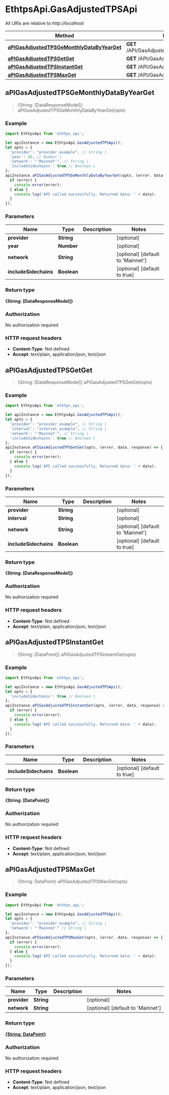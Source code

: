 # EthtpsApi.GasAdjustedTPSApi

All URIs are relative to *http://localhost*

Method | HTTP request | Description
------------- | ------------- | -------------
[**aPIGasAdjustedTPSGeMonthlyDataByYearGet**](GasAdjustedTPSApi.md#aPIGasAdjustedTPSGeMonthlyDataByYearGet) | **GET** /API/GasAdjustedTPS/GeMonthlyDataByYear | 
[**aPIGasAdjustedTPSGetGet**](GasAdjustedTPSApi.md#aPIGasAdjustedTPSGetGet) | **GET** /API/GasAdjustedTPS/Get | 
[**aPIGasAdjustedTPSInstantGet**](GasAdjustedTPSApi.md#aPIGasAdjustedTPSInstantGet) | **GET** /API/GasAdjustedTPS/Instant | 
[**aPIGasAdjustedTPSMaxGet**](GasAdjustedTPSApi.md#aPIGasAdjustedTPSMaxGet) | **GET** /API/GasAdjustedTPS/Max | 



## aPIGasAdjustedTPSGeMonthlyDataByYearGet

> {String: [DataResponseModel]} aPIGasAdjustedTPSGeMonthlyDataByYearGet(opts)



### Example

```javascript
import EthtpsApi from 'ethtps_api';

let apiInstance = new EthtpsApi.GasAdjustedTPSApi();
let opts = {
  'provider': "provider_example", // String | 
  'year': 56, // Number | 
  'network': "'Mainnet'", // String | 
  'includeSidechains': true // Boolean | 
};
apiInstance.aPIGasAdjustedTPSGeMonthlyDataByYearGet(opts, (error, data, response) => {
  if (error) {
    console.error(error);
  } else {
    console.log('API called successfully. Returned data: ' + data);
  }
});
```

### Parameters


Name | Type | Description  | Notes
------------- | ------------- | ------------- | -------------
 **provider** | **String**|  | [optional] 
 **year** | **Number**|  | [optional] 
 **network** | **String**|  | [optional] [default to &#39;Mainnet&#39;]
 **includeSidechains** | **Boolean**|  | [optional] [default to true]

### Return type

**{String: [DataResponseModel]}**

### Authorization

No authorization required

### HTTP request headers

- **Content-Type**: Not defined
- **Accept**: text/plain, application/json, text/json


## aPIGasAdjustedTPSGetGet

> {String: [DataResponseModel]} aPIGasAdjustedTPSGetGet(opts)



### Example

```javascript
import EthtpsApi from 'ethtps_api';

let apiInstance = new EthtpsApi.GasAdjustedTPSApi();
let opts = {
  'provider': "provider_example", // String | 
  'interval': "interval_example", // String | 
  'network': "'Mainnet'", // String | 
  'includeSidechains': true // Boolean | 
};
apiInstance.aPIGasAdjustedTPSGetGet(opts, (error, data, response) => {
  if (error) {
    console.error(error);
  } else {
    console.log('API called successfully. Returned data: ' + data);
  }
});
```

### Parameters


Name | Type | Description  | Notes
------------- | ------------- | ------------- | -------------
 **provider** | **String**|  | [optional] 
 **interval** | **String**|  | [optional] 
 **network** | **String**|  | [optional] [default to &#39;Mainnet&#39;]
 **includeSidechains** | **Boolean**|  | [optional] [default to true]

### Return type

**{String: [DataResponseModel]}**

### Authorization

No authorization required

### HTTP request headers

- **Content-Type**: Not defined
- **Accept**: text/plain, application/json, text/json


## aPIGasAdjustedTPSInstantGet

> {String: [DataPoint]} aPIGasAdjustedTPSInstantGet(opts)



### Example

```javascript
import EthtpsApi from 'ethtps_api';

let apiInstance = new EthtpsApi.GasAdjustedTPSApi();
let opts = {
  'includeSidechains': true // Boolean | 
};
apiInstance.aPIGasAdjustedTPSInstantGet(opts, (error, data, response) => {
  if (error) {
    console.error(error);
  } else {
    console.log('API called successfully. Returned data: ' + data);
  }
});
```

### Parameters


Name | Type | Description  | Notes
------------- | ------------- | ------------- | -------------
 **includeSidechains** | **Boolean**|  | [optional] [default to true]

### Return type

**{String: [DataPoint]}**

### Authorization

No authorization required

### HTTP request headers

- **Content-Type**: Not defined
- **Accept**: text/plain, application/json, text/json


## aPIGasAdjustedTPSMaxGet

> {String: DataPoint} aPIGasAdjustedTPSMaxGet(opts)



### Example

```javascript
import EthtpsApi from 'ethtps_api';

let apiInstance = new EthtpsApi.GasAdjustedTPSApi();
let opts = {
  'provider': "provider_example", // String | 
  'network': "'Mainnet'" // String | 
};
apiInstance.aPIGasAdjustedTPSMaxGet(opts, (error, data, response) => {
  if (error) {
    console.error(error);
  } else {
    console.log('API called successfully. Returned data: ' + data);
  }
});
```

### Parameters


Name | Type | Description  | Notes
------------- | ------------- | ------------- | -------------
 **provider** | **String**|  | [optional] 
 **network** | **String**|  | [optional] [default to &#39;Mainnet&#39;]

### Return type

[**{String: DataPoint}**](DataPoint.md)

### Authorization

No authorization required

### HTTP request headers

- **Content-Type**: Not defined
- **Accept**: text/plain, application/json, text/json

